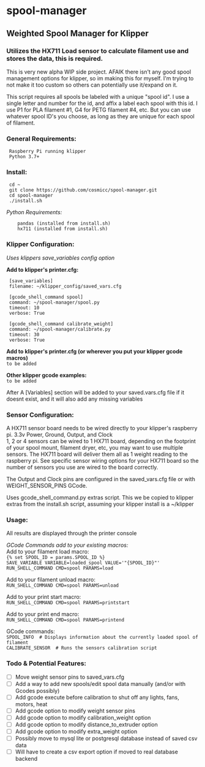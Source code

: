 # spool-manager
## Weighted Spool Manager for Klipper
### Utilizes the HX711 Load sensor to calculate filament use and stores the data, this is required.

This is very new alpha WIP side project.
AFAIK there isn't any good spool management options for klipper, so im making this for myself.
I'm trying to not make it too custom so others can potentially use it/expand on it.

This script requires all spools be labeled with a unique "spool id".  I use a single letter and number for the id, and affix a label each spool with this id.
I use P1 for PLA filament #1, G4 for PETG filament #4, etc.  But you can use whatever spool ID's you choose, as long as they are unique for each spool of filament.

### General Requirements:
     Raspberry Pi running klipper
     Python 3.7+

### Install:
     cd ~
     git clone https://github.com/cosmicc/spool-manager.git
     cd spool-manager
     ./install.sh

*Python Requirements:*<br />
```
    pandas (installed from install.sh)
    hx711 (installed from install.sh)
```
  
### Klipper Configuration:
  *Uses klippers save_variables config option*

  **Add to klipper's printer.cfg:**
  
     [save_variables]
     filename: ~/klipper_config/saved_vars.cfg
  
     [gcode_shell_command spool]
     command: ~/spool-manager/spool.py
     timeout: 10
     verbose: True

     [gcode_shell_command calibrate_weight]
     command: ~/spool-manager/calibrate.py
     timeout: 30
     verbose: True

  **Add to klipper's printer.cfg (or wherever you put your klipper gcode macros)**<br />
     `to be added`

  **Other klipper gcode examples:**<br />
     `to be added`
     
  After A [Variables] section will be added to your saved.vars.cfg file if it doesnt exist, and it will also add any missing variables
     
### Sensor Configuration:
A HX711 sensor board needs to be wired directly to your klipper's raspberry pi.  3.3v Power, Ground, Output, and Clock<br />
1, 2 or 4 sensors can be wired to 1 HX711 board, depending on the footprint of your spool mount, filament dryer, etc, you may want to use multiple sensors.  The HX711 board will deliver them all as 1 weight reading to the raspberry pi.  See specific sensor wiring options for your HX711 board so the number of sensors you use are wired to the board correctly.<br />

The Output and Clock pins are configured in the saved_vars.cfg file or with WEIGHT_SENSOR_PINS GCode.

Uses gcode_shell_command.py extras script.  This we be copied to klipper extras from the install.sh script, assuming your klipper install is a ~/klipper<br />

### Usage:
All results are displayed through the printer console

*GCode Commands add to your existing macros:*<br />
Add to your filament load macro:<br />
     `{% set SPOOL_ID = params.SPOOL_ID %}`<br />
     `SAVE_VARIABLE VARIABLE=loaded_spool VALUE='"{SPOOL_ID}"'`<br />
     `RUN_SHELL_COMMAND CMD=spool PARAMS=load`
     
Add to your filament unload macro:<br />
     `RUN_SHELL_COMMAND CMD=spool PARAMS=unload`
     
Add to your print start macro:<br />
     `RUN_SHELL_COMMAND CMD=spool PARAMS=printstart` 
     
Add to your print end macro:<br />
     `RUN_SHELL_COMMAND CMD=spool PARAMS=printend`
 
 GCode commands:<br />
     `SPOOL_INFO  # Displays information about the currently loaded spool of filament`<br />
     `CALIBRATE_SENSOR  # Runs the sensors calibration script`
     
### Todo & Potential Features:
  - [ ] Move weight sensor pins to saved_vars.cfg
  - [ ] Add a way to add new spools/edit spool data manually (and/or with Gcodes possibly)
  - [ ] Add gcode execute before calibration to shut off any lights, fans, motors, heat
  - [ ] Add gcode option to modify weight sensor pins
  - [ ] Add gcode option to modify calibration_weight option
  - [ ] Add gcode option to modify distance_to_extruder option
  - [ ] Add gcode option to modify extra_weight option
  - [ ] Possibly move to mysql lite or postgresql database instead of saved csv data
  - [ ] Will have to create a csv export option if moved to real database backend
